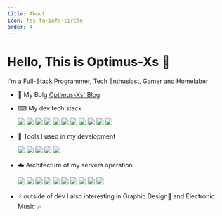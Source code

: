 ```yaml
---
title: About
icon: fas fa-info-circle
order: 4
---
```


# Hello, This is Optimus-Xs 🖖

I'm a Full-Stack Programmer, Tech Enthusiast, Gamer and Homelaber

- 📖 My Bolg [Optimus-Xs' Blog](https://Optimus-Xs.github.io)

- ⌨ My dev tech stack

  [![](https://img.shields.io/badge/Java-SpringBoot-17b978)]() 
  [![](https://img.shields.io/badge/JS-React/Electron/Antd-blue)]()
  [![](https://img.shields.io/badge/Golang-Gin-blue)]() 
  [![](https://img.shields.io/badge/Python-Flask/Pytorch-f1573b)]() 
  [![](https://img.shields.io/badge/Ruby-Ruby_on_Rails-f1573b)]()
  [![](https://img.shields.io/badge/Dart-Flutter-769fcd)]()
  [![](https://img.shields.io/badge/ORM-JPA/Sequelize/GORM/SQLAlchemy-blue)]() 
  [![](https://img.shields.io/badge/MQ-Kafka-f73859)]()
  [![](https://img.shields.io/badge/Cache-Redis-f73859)]()
  [![](https://img.shields.io/badge/OSS-Minio-f73859)]()
  [![](https://img.shields.io/badge/Media-FFmpeg-17b978)]()

- 🔧 Tools I used in my development 

  [![](https://img.shields.io/badge/IDE-Jetbrains-aa96da)]() 
  [![](https://img.shields.io/badge/Eidtor-VSCode-23a8eb)]()
  [![](https://img.shields.io/badge/OS-Ubuntu/Arch-4ecca3)]()
  [![](https://img.shields.io/badge/VC-Git-f1573b)]()
  [![](https://img.shields.io/badge/API_Manage-ApiFox-f67280)]()

- ☁️ Architecture of my servers operation

  [![](https://img.shields.io/badge/Hypervisor-PVE-f1573b)]()
  [![](https://img.shields.io/badge/Container-Docker-3973e7)]()
  [![](https://img.shields.io/badge/Orchestration-kubernetes-3973e7)]()
  [![](https://img.shields.io/badge/Server_Mesh-Isito-3973e7)]()
  [![](https://img.shields.io/badge/CD/CI-Action_/_Gitlab_CD/CI-3973e7)]()
  [![](https://img.shields.io/badge/Monitor-Grafana_&_Prometheus-3973e7)]()
  [![](https://img.shields.io/badge/Image_Register-Harbor-3973e7)]()
  [![](https://img.shields.io/badge/Route-OpenWrt-00adb5)]()
  [![](https://img.shields.io/badge/Storage-OMV/TureNas-00adb5)]()
  [![](https://img.shields.io/badge/CDN-Cloudflare-f1573b)]()

- ⚡ outside of dev I also interesting in Graphic Design🎨 and Electronic Music 🎶
